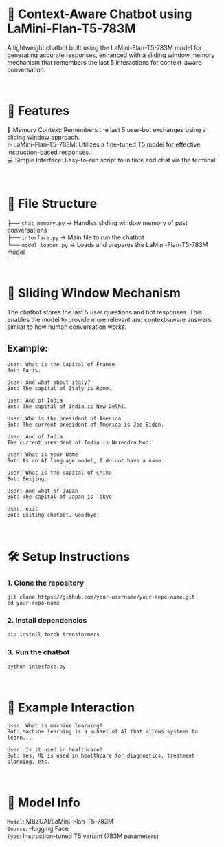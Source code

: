 # 💬 Context-Aware Chatbot using LaMini-Flan-T5-783M
A lightweight chatbot built using the LaMini-Flan-T5-783M model for generating accurate responses, enhanced with a sliding window memory mechanism that remembers the last 5 interactions for context-aware conversation.

<br>  

# 🚀 Features
🧠 Memory Context: Remembers the last 5 user-bot exchanges using a sliding window approach.  
🔥 LaMini-Flan-T5-783M: Utilizes a fine-tuned T5 model for effective instruction-based responses.  
💻 Simple Interface: Easy-to-run script to initiate and chat via the terminal.  

<br>  

# 📁 File Structure

├── `chat_memory.py`  ->   Handles sliding window memory of past conversations  
├── `interface.py`   ->   Main file to run the chatbot  
└── `model_loader.py`  ->   Loads and prepares the LaMini-Flan-T5-783M model  

<br>  

# 🧠 Sliding Window Mechanism
The chatbot stores the last 5 user questions and bot responses. This enables the model to provide more relevant and context-aware answers, similar to how human conversation works.

## Example:
```
User: What is the Capital of France
Bot: Paris.
  
User: And what about italy?
Bot: The capital of Italy is Rome.
  
User: And of India
Bot: The capital of India is New Delhi.  
```
```
User: Who is the president of America
Bot: The current president of America is Joe Biden.

User: And of India
The current president of India is Narendra Modi.
```
```
User: What is your Name  
Bot: As an AI language model, I do not have a name.  
```
```
User: What is the capital of China  
Bot: Beijing.
  
User: And what of Japan  
Bot: The capital of Japan is Tokyo
```
```
User: exit  
Bot: Exiting chatbot. Goodbye!  
```
<br>   

# 🛠️ Setup Instructions
### 1. Clone the repository
```Git
git clone https://github.com/your-username/your-repo-name.git
cd your-repo-name
```
### 2. Install dependencies
```Python
pip install torch transformers
```
### 3. Run the chatbot
```Python
python interface.py
```

<br>   


# 🧾 Example Interaction
```Responses
User: What is machine learning?
Bot: Machine learning is a subset of AI that allows systems to learn...

User: Is it used in healthcare?
Bot: Yes, ML is used in healthcare for diagnostics, treatment planning, etc.
```

<br>  

# 📌 Model Info
`Model`: MBZUAI/LaMini-Flan-T5-783M  
`Source`: Hugging Face  
`Type`: Instruction-tuned T5 variant (783M parameters)  
